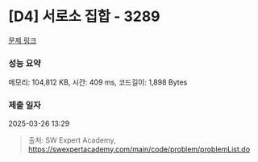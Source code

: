 # [D4] 서로소 집합 - 3289 

[문제 링크](https://swexpertacademy.com/main/code/problem/problemDetail.do?contestProbId=AWBJKA6qr2oDFAWr) 

### 성능 요약

메모리: 104,812 KB, 시간: 409 ms, 코드길이: 1,898 Bytes

### 제출 일자

2025-03-26 13:29



> 출처: SW Expert Academy, https://swexpertacademy.com/main/code/problem/problemList.do